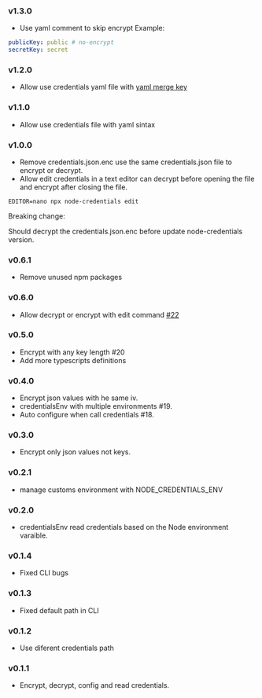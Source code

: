 ### v1.3.0

- Use yaml comment to skip encrypt
  Example:

```yaml
publicKey: public # no-encrypt
secretKey: secret
```

### v1.2.0

- Allow use credentials yaml file with [yaml merge key](https://yaml.org/type/merge.html)

### v1.1.0

- Allow use credentials file with yaml sintax

### v1.0.0

- Remove credentials.json.enc use the same credentials.json file to encrypt or decrypt.
- Allow edit credentials in a text editor can decrypt before opening the file and encrypt after closing the file.

```
EDITOR=nano npx node-credentials edit
```

Breaking change:

Should decrypt the credentials.json.enc before update node-credentials version.

### v0.6.1

- Remove unused npm packages

### v0.6.0

- Allow decrypt or encrypt with edit command [#22](https://github.com/MiguelSavignano/node-credentials/pull/22)

### v0.5.0

- Encrypt with any key length #20
- Add more typescripts definitions

### v0.4.0

- Encrypt json values with he same iv.
- credentialsEnv with multiple environments #19.
- Auto configure when call credentials #18.

### v0.3.0

- Encrypt only json values not keys.

### v0.2.1

- manage customs environment with NODE_CREDENTIALS_ENV

### v0.2.0

- credentialsEnv read credentials based on the Node environment varaible.

### v0.1.4

- Fixed CLI bugs

### v0.1.3

- Fixed default path in CLI

### v0.1.2

- Use diferent credentials path

### v0.1.1

- Encrypt, decrypt, config and read credentials.
